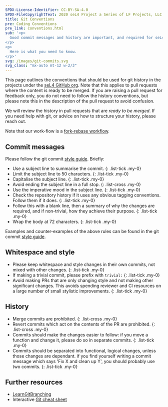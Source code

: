 ```yaml
---
SPDX-License-Identifier: CC-BY-SA-4.0
SPDX-FileCopyrightText: 2020 seL4 Project a Series of LF Projects, LLC.
title: Git Conventions
pre: Coding Conventions
pre_link: conventions.html
sub: '<p>
  Good commit messages and history are important, and required for seL4 projects.
</p>
<p>
  Here is what you need to know.
</p>'
svg: /images/git-commits.svg
svg_class: "mx-auto mt-12 w-2/3"
---
```


This page outlines the conventions that should be used for git history in the
projects under the <a href="https://github.com/seL4">seL4 GitHub org</a>. Note
that this applies to pull requests where the content is ready to be merged. If you
are raising a pull request for feedback only, you do not need to follow the history
conventions, but please note this in the description of the pull request to
avoid confusion.

We will review the history in pull requests that are *ready to be merged*. If you
need help with git, or advice on how to structure your history, please reach
out.

Note that our work-flow is a [fork-rebase
workflow](https://www.atlassian.com/git/tutorials/comparing-workflows/forking-workflow).

## Commit messages

Please follow the git commit [style guide](https://chris.beams.io/posts/git-commit/). Briefly:

* Use a subject line to summarise the commit.
{: .list-tick .my-0}
* Limit the subject line to 50 characters.
{: .list-tick .my-0}
* Capitalise the subject line.
{: .list-tick .my-0}
* Avoid ending the subject line in a full stop.
{: .list-cross .my-0}
* Use the imperative mood in the subject line.
{: .list-tick .my-0}
* Check the repository history if it uses any obvious tagging conventions.
  Follow them if it does.
{: .list-tick .my-0}
* Follow this with a blank line, then a summary of why the changes are required,
  and if non-trivial, how they achieve their purpose.
{: .list-tick .my-0}
* Wrap the body at 72 characters.
{: .list-tick .my-0}

Examples and counter-examples of the above rules can be found in the git commit
[style guide](https://chris.beams.io/posts/git-commit/).

## Whitespace and style

* Please keep whitespace and style changes in their own commits, not mixed with other changes.
{: .list-tick .my-0}
* If making a trivial commit, please prefix with `trivial:`
{: .list-tick .my-0}
* Avoid making PRs that are only changing style and not making other significant changes.
  This avoids spending reviewer and CI resources on a large number of small stylistic improvements.
{: .list-tick .my-0}

## History

* Merge commits are prohibited.
{: .list-cross .my-0}
* Revert commits which act on the contents of the PR are prohibited.
{: .list-cross .my-0}
* Commits should make the changes easier to follow: if you move a function and change it, please do
  so in separate commits.
{: .list-tick .my-0}
* Commits should be separated into functional, logical changes, unless those changes are dependant.
  if you find yourself writing a commit message which says 'Fix X and clean up Y', you should
      probably use two commits.
{: .list-tick .my-0}

## Further resources

* [LearnGitBranching](http://pcottle.github.io/learnGitBranching/)
* Interactive [Git cheat sheet](http://ndpsoftware.com/git-cheatsheet.html)
